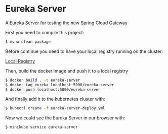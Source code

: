 # Eureka Server

A Eureka Server for testing the new Spring Cloud Gateway

First you need to compile this project:

```bash
$ mvnw clean package
```

Before continue you need to have your local registry running on the cluster:

 [Local Registry](../local-registry/) 

Then, build the docker image and push it to a local registry

```bash
$ docker build . -t eureka-server
$ docker tag eureka localhost:5000/eureka-server
$ docker push localhost:5000/eureka-server
```

And finally add it to the kubernetes cluster with:

```bash
$ kubectl create -f eureka-server-deploy.yml
```
Now we could see the Eureka Server in our browser with:

```bash
$ minikube service eureka-server
```
